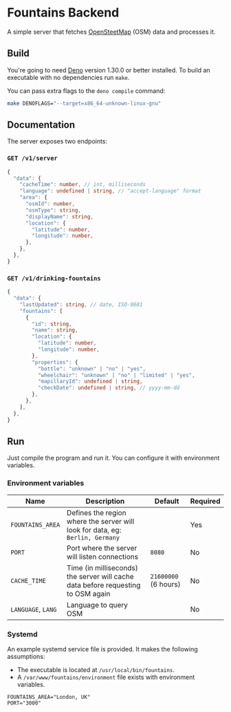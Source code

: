 # Fountains Backend

A simple server that fetches [OpenSteetMap][osm] (OSM) data and processes it.

## Build

You're going to need [Deno][deno] version 1.30.0 or better installed. To build
an executable with no dependencies run `make`.

You can pass extra flags to the `deno compile` command:

```sh
make DENOFLAGS="--target=x86_64-unknown-linux-gnu"
```

## Documentation

The server exposes two endpoints:

### `GET /v1/server`

```ts
{
  "data": {
    "cacheTime": number, // int, milliseconds
    "language": undefined | string, // "accept-language" format
    "area": {
      "osmId": number,
      "osmType": string,
      "displayName": string,
      "location": {
        "latitude": number,
        "longitude": number,
      },
    },
  },
}
```

### `GET /v1/drinking-fountains`

```ts
{
  "data": {
    "lastUpdated": string, // date, ISO-8601
    "fountains": [
      {
        "id": string,
        "name": string,
        "location": {
          "latitude": number,
          "longitude": number,
        },
        "properties": {
          "bottle": "unknown" | "no" | "yes",
          "wheelchair": "unknown" | "no" | "limited" | "yes",
          "mapillaryId": undefined | string,
          "checkDate": undefined | string, // yyyy-mm-dd
        },
      },
    ],
  },
}
```

## Run

Just compile the program and run it. You can configure it with environment
variables.

### Environment variables

| Name               | Description                                                                      | Default              | Required |
| ------------------ | -------------------------------------------------------------------------------- | -------------------- | -------- |
| `FOUNTAINS_AREA`   | Defines the region where the server will look for data, eg: `Berlin, Germany`    |                      | Yes      |
| `PORT`             | Port where the server will listen connections                                    | `8080`               | No       |
| `CACHE_TIME`       | Time (in milliseconds) the server will cache data before requesting to OSM again | `21600000` (6 hours) | No       |
| `LANGUAGE`, `LANG` | Language to query OSM                                                            |                      | No       |

### Systemd

An example systemd service file is provided. It makes the following assumptions:

- The executable is located at `/usr/local/bin/fountains`.
- A `/var/www/fountains/environment` file exists with environment variables.

```
FOUNTAINS_AREA="London, UK"
PORT="3000"
```

[osm]: https://www.openstreetmap.org/
[deno]: https://deno.land/

